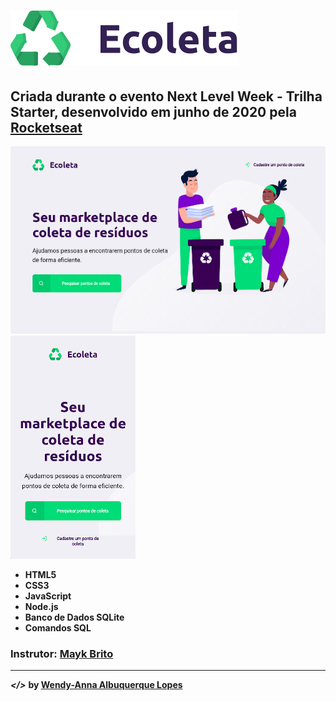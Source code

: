 # ![](public/icones/logo.svg)
## Criada durante o evento Next Level Week - Trilha Starter, desenvolvido em junho de 2020 pela [Rocketseat](https://rocketseat.com.br/)
![](public/imgs/print1.png) ![](public/imgs/print2.png)
* **HTML5**
* **CSS3**
* **JavaScript**
* **Node.js**
* **Banco de Dados SQLite**
* **Comandos SQL**
### Instrutor: [Mayk Brito](https://github.com/maykbrito)
---
***</>*** **by [Wendy-Anna Albuquerque Lopes](https://github.com/Wendy-Anna)**
